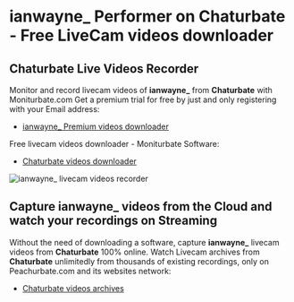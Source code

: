 # ianwayne_ Performer on Chaturbate - Free LiveCam videos downloader

## Chaturbate Live Videos Recorder

Monitor and record livecam videos of **ianwayne_** from **Chaturbate** with Moniturbate.com
Get a premium trial for free by just and only registering with your Email address:
* [ianwayne_ Premium videos downloader](https://moniturbate.com/request-demo-licence-key.html)

Free livecam videos downloader - Moniturbate Software:
* [Chaturbate videos downloader](https://moniturbate.com/moniturbate-download-software.html)

![ianwayne_ livecam videos recorder](https://peachurnet.com/templates/moniturbate-software.png)


## Capture ianwayne_ videos from the Cloud and watch your recordings on Streaming

Without the need of downloading a software, capture **ianwayne_** livecam videos from **Chaturbate** 100% online.
Watch Livecam archives from **Chaturbate** unlimitedly from thousands of existing recordings, only on Peachurbate.com and its websites network:
* [Chaturbate videos archives](https://peachurnet.com/)